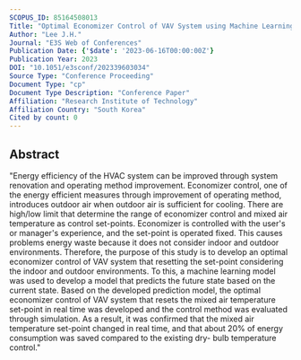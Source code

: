 ```yaml
---
SCOPUS_ID: 85164508013
Title: "Optimal Economizer Control of VAV System using Machine Learning"
Author: "Lee J.H."
Journal: "E3S Web of Conferences"
Publication Date: {'$date': '2023-06-16T00:00:00Z'}
Publication Year: 2023
DOI: "10.1051/e3sconf/202339603034"
Source Type: "Conference Proceeding"
Document Type: "cp"
Document Type Description: "Conference Paper"
Affiliation: "Research Institute of Technology"
Affiliation Country: "South Korea"
Cited by count: 0
---
```


## Abstract
"Energy efficiency of the HVAC system can be improved through system renovation and operating method improvement. Economizer control, one of the energy efficient measures through improvement of operating method, introduces outdoor air when outdoor air is sufficient for cooling. There are high/low limit that determine the range of economizer control and mixed air temperature as control set-points. Economizer is controlled with the user's or manager's experience, and the set-point is operated fixed. This causes problems energy waste because it does not consider indoor and outdoor environments. Therefore, the purpose of this study is to develop an optimal economizer control of VAV system that resetting the set-point considering the indoor and outdoor environments. To this, a machine learning model was used to develop a model that predicts the future state based on the current state. Based on the developed prediction model, the optimal economizer control of VAV system that resets the mixed air temperature set-point in real time was developed and the control method was evaluated through simulation. As a result, it was confirmed that the mixed air temperature set-point changed in real time, and that about 20% of energy consumption was saved compared to the existing dry- bulb temperature control."
